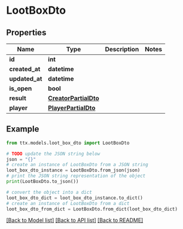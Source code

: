 # LootBoxDto


## Properties

Name | Type | Description | Notes
------------ | ------------- | ------------- | -------------
**id** | **int** |  | 
**created_at** | **datetime** |  | 
**updated_at** | **datetime** |  | 
**is_open** | **bool** |  | 
**result** | [**CreatorPartialDto**](CreatorPartialDto.md) |  | 
**player** | [**PlayerPartialDto**](PlayerPartialDto.md) |  | 

## Example

```python
from ttx.models.loot_box_dto import LootBoxDto

# TODO update the JSON string below
json = "{}"
# create an instance of LootBoxDto from a JSON string
loot_box_dto_instance = LootBoxDto.from_json(json)
# print the JSON string representation of the object
print(LootBoxDto.to_json())

# convert the object into a dict
loot_box_dto_dict = loot_box_dto_instance.to_dict()
# create an instance of LootBoxDto from a dict
loot_box_dto_from_dict = LootBoxDto.from_dict(loot_box_dto_dict)
```
[[Back to Model list]](../README.md#documentation-for-models) [[Back to API list]](../README.md#documentation-for-api-endpoints) [[Back to README]](../README.md)


